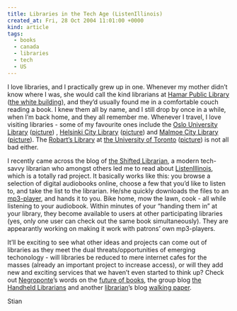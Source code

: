 ```yaml
---
title: Libraries in the Tech Age (ListenIllinois)
created_at: Fri, 28 Oct 2004 11:01:00 +0000
kind: article
tags:
  - books
  - canada
  - libraries
  - tech
  - US
---
```


I love libraries, and I practically grew up in one. Whenever my mother
didn’t know where I was, she would call the kind librarians at [Hamar
Public
Library](http://www.hamar.kommune.no/hamar/www/site/forsiden/bibliotek/category.php?categoryID=312)
([the white
building](http://hamar.clickwalk.no/images/hamar/1/1/6l.jpg)), and
they’d usually found me in a comfortable couch reading a book. I knew
them all by name, and I still drop by once in a while, when I’m back
home, and they all remember me. Whenever I travel, I love visiting
libraries - some of my favourite ones include the [Oslo University
Library](http://www.ub.uio.no/english/aboutorg/organisation.html)
([picture](http://www.statsbygg.no/aapentrom/arkiv/nr2_2002/gfx/store_bilder/uio_biblioteket_446x437.jpg))
, [Helsinki City Library](http://www.lib.hel.fi/?_lang_id=EN)
([picture](http://pandora.lib.hel.fi/ulkomaalaiskirjasto/images/ulk_s4.jpg))
and [Malmoe City Library](http://www2.malmo.stadsbibliotek.org/)
([picture](http://www2.mah.se/internat/0304/Foton/library1.JPG)). The
[Robart’s Library](http://www.library.utoronto.ca/robarts/) at [the
University of Toronto](http://www.utoronto.ca)
([picture](http://upload.wikimedia.org/wikipedia/en/1/11/Robarts_corner_750px.jpg))
is not all bad either.

I recently came across the blog of [the Shifted
Librarian](http://www.theshiftedlibrarian.com), a modern tech-savvy
librarian who amongst others led me to read about
[ListenIllinois](http://www.listenillinois.org/), which is a totally rad
project. It basically works like this: you browse a selection of digital
audiobooks online, choose a few that you’d like to listen to, and take
the list to the librarian. He/she quickly downloads the files to an
[mp3-player](http://en.wikipedia.org/wiki/Mp3), and hands it to you.
Bike home, mow the lawn, cook - all while listening to your audiobook.
Within minutes of your “handing them in” at your library, they become
available to users at other participating libraries (yes, only one user
can check out the same book simultaneously). They are appearantly
working on making it work with patrons’ own mp3-players.

It’ll be exciting to see what other ideas and projects can come out of
libraries as they meet the dual threats/opportunities of emerging
techonology - will libraries be reduced to mere internet cafes for the
masses (already an important project to increase access), or will they
add new and exciting services that we haven’t even started to think up?
Check out [Negroponte](http://web.media.mit.edu/~nicholas/)’s words on
the [future of
books](http://web.media.mit.edu/~nicholas/Wired/WIRED4-02.html), the
group blog [the Handheld
Librarians](http://www.handheldlib.blogspot.com/) and another
[librarian](http://www.wikipedia.org/wiki/librarian)’s blog [walking
paper](http://www.walkingpaper.org/).

Stian
